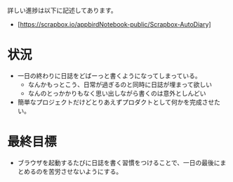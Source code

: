 詳しい進捗は以下に記述してあります。
- [https://scrapbox.io/appbirdNotebook-public/Scrapbox-AutoDiary]

# 状況
- 一日の終わりに日誌をどばーっと書くようになってしまっている。
	- なんかもっとこう、日常が過ぎるのと同時に日誌が埋まって欲しい
	- なんのとっかかりもなく思い出しながら書くのは意外としんどい
- 簡単なプロジェクトだけどとりあえずプロダクトとして何かを完成させたい。

# 最終目標
- ブラウザを起動するたびに日誌を書く習慣をつけることで、一日の最後にまとめるのを苦労させないようにする。	
